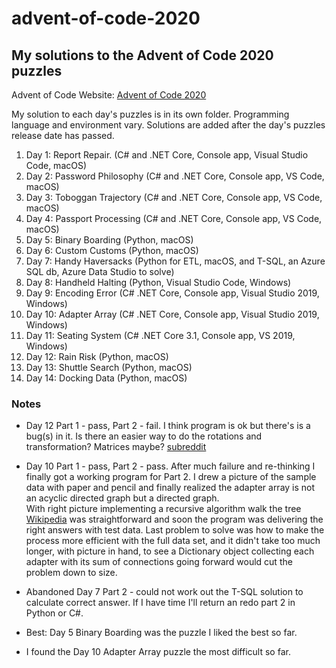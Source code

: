 # advent-of-code-2020

## My solutions to the Advent of Code 2020 puzzles

Advent of Code Website:  [Advent of Code 2020](https://adventofcode.com)

My solution to each day's puzzles is in its own folder.  Programming language and environment vary.  Solutions are added after the day's puzzles release date has passed.

1. Day 1:  Report Repair. (C# and .NET Core, Console app, Visual Studio Code, macOS)
2. Day 2:  Password Philosophy (C# and .NET Core, Console app, VS Code, macOS)
3. Day 3:  Toboggan Trajectory (C# and .NET Core, Console app, VS Code, macOS)
4. Day 4:  Passport Processing (C# and .NET Core, Console app, VS Code, macOS)
5. Day 5:  Binary Boarding (Python, macOS)
6. Day 6:  Custom Customs (Python, macOS)
7. Day 7:  Handy Haversacks (Python for ETL, macOS, and T-SQL, an Azure SQL db, Azure Data Studio to solve)
8. Day 8:  Handheld Halting (Python, Visual Studio Code, Windows)
9. Day 9:  Encoding Error (C# .NET Core, Console app, Visual Studio 2019, Windows)
10. Day 10: Adapter Array (C# .NET Core, Console app, Visual Studio 2019, Windows)
11. Day 11:  Seating System (C# .NET Core 3.1, Console app, VS 2019, Windows)
12. Day 12:  Rain Risk (Python, macOS)
13. Day 13:  Shuttle Search (Python, macOS)
14. Day 14:  Docking Data (Python, macOS)


### Notes

* Day 12 Part 1 - pass, Part 2 - fail.  I think program is ok but there's
is a bug(s) in it.  Is there an easier way to do the rotations and transformation?
Matrices maybe?
[subreddit](https://www.reddit.com/r/adventofcode/comments/kbj5me/2020_day_12_solutions/)

* Day 10 Part 1 - pass, Part 2 - pass.  After much failure and re-thinking I finally got a working program
for Part 2.  I drew a picture of the sample data with paper and pencil and finally realized the 
adapter array is not an acyclic directed graph but a directed graph.  
With right picture implementing a recursive algorithm walk the 
tree [Wikipedia](https://en.wikipedia.org/wiki/Directed_graph) was straightforward 
and soon the program was delivering the right answers with test data.  Last problem to solve was how
to make the process more efficient with the full data set, and it didn't take too much longer, with picture in hand, to
see a Dictionary object collecting each adapter with its sum of connections going forward 
would cut the problem down to size.

* Abandoned Day 7 Part 2 - could not work out the T-SQL solution to calculate correct answer.  If I have time I'll return an redo part 2 in Python or C#.

* Best: Day 5 Binary Boarding was the puzzle I liked the best so far.

* I found the Day 10 Adapter Array puzzle the most difficult so far.

